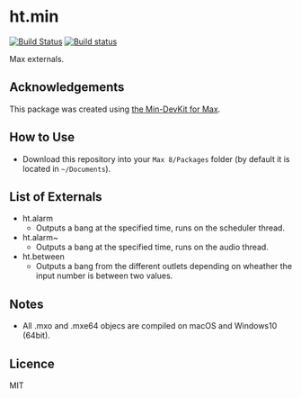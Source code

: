 # ht.min
[![Build Status](https://travis-ci.org/hana/ht.min.svg?branch=master)](https://travis-ci.org/hana/ht.min)
[![Build status](https://ci.appveyor.com/api/projects/status/gbqajbiu4ut13kli/branch/master?svg=true)](https://ci.appveyor.com/project/hana/ht-min/branch/master)

Max externals.

## Acknowledgements
This package was created using [the Min-DevKit for Max](https://github.com/Cycling74/min-devkit).

## How to Use
- Download this repository into your `Max 8/Packages` folder (by default it is located in `~/Documents`).

## List of Externals
- ht.alarm
    - Outputs a bang at the specified time, runs on the scheduler thread.
- ht.alarm~
    - Outputs a bang at the specified time, runs on the audio thread.
- ht.between
    - Outputs a bang from the different outlets depending on wheather the input number is between two values.

## Notes
- All .mxo and .mxe64 objecs are compiled on macOS and Windows10 (64bit).

## Licence
MIT
